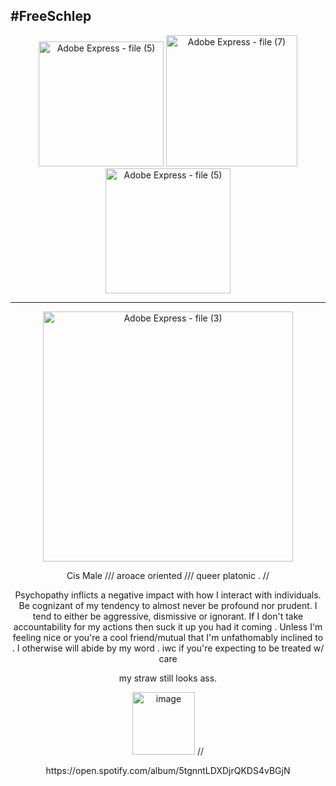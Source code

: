 ## #FreeSchlep
<div align="center">
<img width="200" height="200" alt="Adobe Express - file (5)" src="https://github.com/user-attachments/assets/ef5beffd-668c-4171-ac7c-2c8d0ce5cc39" />
<img width="210" height="210" alt="Adobe Express - file (7)" src="https://github.com/user-attachments/assets/5b6ceff5-7d25-44a9-9c39-6ba61fced783" />
<img width="200" height="200" alt="Adobe Express - file (5)" src="https://github.com/user-attachments/assets/ef5beffd-668c-4171-ac7c-2c8d0ce5cc39" />

---------------------------------------------------------------------------
<div allign="center">
 <p align="center"><img width="400" height="400" alt="Adobe Express - file (3)" src="https://github.com/user-attachments/assets/d1e1da46-3ebc-49ce-a68e-7317f2bb49a1" />
 <p align="center">Cis Male    ///    aroace oriented    ///    queer platonic    .  // 

    
    
  <p align="center">Psychopathy inflicts a negative impact with how I interact with individuals. Be cognizant of my tendency to almost never be profound nor prudent. I tend to either be aggressive, dismissive or ignorant.
  If I don't take accountability for my actions then suck it up you had it coming . Unless I'm feeling nice or you're a cool friend/mutual that I'm unfathomably inclined to . I otherwise will abide by my word .
  iwc if you're expecting to be treated w/ care


 <p align="center">my straw still looks ass.

 <p align="center"><img width="100" height="100" alt="image" src="https://github.com/user-attachments/assets/827f2bc7-10ed-4737-a437-fc8d2fe9bff0" /> //
 <p align="center">https://open.spotify.com/album/5tgnntLDXDjrQKDS4vBGjN







